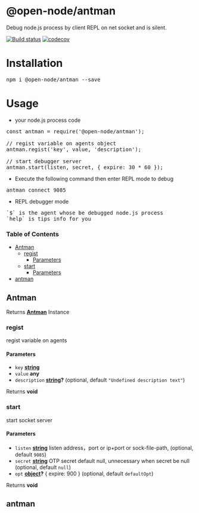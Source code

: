 # @open-node/antman
Debug node.js process by client REPL on net socket and is silent.

[![Build status](https://travis-ci.com/open-node/antman.svg?branch=master)](https://travis-ci.org/open-node/antman)
[![codecov](https://codecov.io/gh/open-node/antman/branch/master/graph/badge.svg)](https://codecov.io/gh/open-node/antman)

# Installation
<pre>npm i @open-node/antman --save</pre>

# Usage
* your node.js process code
<pre>
const antman = require('@open-node/antman');

// regist variable on agents object
antman.regist('key', value, 'description');

// start debugger server
antman.start(listen, secret, { expire: 30 * 60 });
</pre>

* Execute the following command then enter REPL mode to debug
<pre>
antman connect 9085
</pre>

* REPL debugger mode
<pre>
`$` is the agent whose be debugged node.js process
`help` is tips info for you
</pre>



<!-- Generated by documentation.js. Update this documentation by updating the source code. -->

### Table of Contents

-   [Antman][1]
    -   [regist][2]
        -   [Parameters][3]
    -   [start][4]
        -   [Parameters][5]
-   [antman][6]

## Antman

Returns **[Antman][7]** Instance

### regist

regist variable on agents

#### Parameters

-   `key` **[string][8]**
-   `value` **any**
-   `description` **[string][8]?**  (optional, default `"Undefined description text"`)

Returns **void**

### start

start socket server

#### Parameters

-   `listen` **[string][8]** listen address，port or ip+port or sock-file-path, (optional, default `9085`)
-   `secret` **[string][8]** OTP secret default null, unnecessary when secret be null (optional, default `null`)
-   `opt` **[object][9]?** { expire: 900 } (optional, default `defaultOpt`)

Returns **void**

## antman

[1]: #antman

[2]: #regist

[3]: #parameters

[4]: #start

[5]: #parameters-1

[6]: #antman-1

[7]: #antman

[8]: https://developer.mozilla.org/docs/Web/JavaScript/Reference/Global_Objects/String

[9]: https://developer.mozilla.org/docs/Web/JavaScript/Reference/Global_Objects/Object
